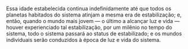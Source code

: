 ﻿Essa idade estabelecida continua indefinidamente até que todos os planetas habitados do sistema atinjam a mesma era de estabilização; e, então, quando o mundo mais jovem — o último a alcançar luz e vida — houver experienciado tal estabilização, por um milênio no tempo do sistema, todo o sistema passará ao status de estabilizado; e os mundos individuais serão conduzidos à época de luz e vida do sistema.
